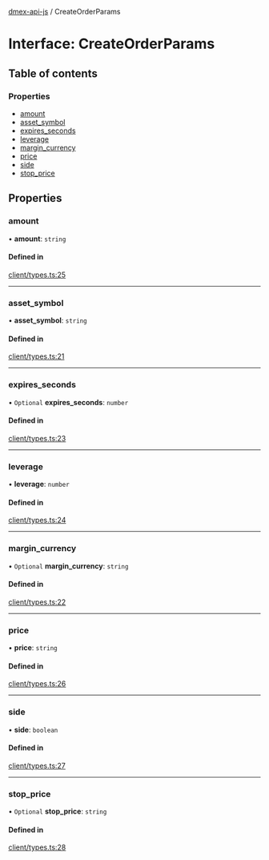 [dmex-api-js](../README.md) / CreateOrderParams

# Interface: CreateOrderParams

## Table of contents

### Properties

- [amount](CreateOrderParams.md#amount)
- [asset\_symbol](CreateOrderParams.md#asset_symbol)
- [expires\_seconds](CreateOrderParams.md#expires_seconds)
- [leverage](CreateOrderParams.md#leverage)
- [margin\_currency](CreateOrderParams.md#margin_currency)
- [price](CreateOrderParams.md#price)
- [side](CreateOrderParams.md#side)
- [stop\_price](CreateOrderParams.md#stop_price)

## Properties

### amount

• **amount**: `string`

#### Defined in

[client/types.ts:25](https://github.com/dmex-app/node-api-js/blob/873b0f8/src/client/types.ts#L25)

___

### asset\_symbol

• **asset\_symbol**: `string`

#### Defined in

[client/types.ts:21](https://github.com/dmex-app/node-api-js/blob/873b0f8/src/client/types.ts#L21)

___

### expires\_seconds

• `Optional` **expires\_seconds**: `number`

#### Defined in

[client/types.ts:23](https://github.com/dmex-app/node-api-js/blob/873b0f8/src/client/types.ts#L23)

___

### leverage

• **leverage**: `number`

#### Defined in

[client/types.ts:24](https://github.com/dmex-app/node-api-js/blob/873b0f8/src/client/types.ts#L24)

___

### margin\_currency

• `Optional` **margin\_currency**: `string`

#### Defined in

[client/types.ts:22](https://github.com/dmex-app/node-api-js/blob/873b0f8/src/client/types.ts#L22)

___

### price

• **price**: `string`

#### Defined in

[client/types.ts:26](https://github.com/dmex-app/node-api-js/blob/873b0f8/src/client/types.ts#L26)

___

### side

• **side**: `boolean`

#### Defined in

[client/types.ts:27](https://github.com/dmex-app/node-api-js/blob/873b0f8/src/client/types.ts#L27)

___

### stop\_price

• `Optional` **stop\_price**: `string`

#### Defined in

[client/types.ts:28](https://github.com/dmex-app/node-api-js/blob/873b0f8/src/client/types.ts#L28)

